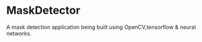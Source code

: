 # MaskDetector

A mask detection application being built using OpenCV,tensorflow & neural networks.
